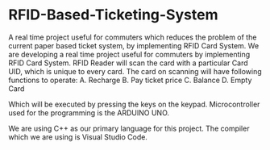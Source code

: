 # RFID-Based-Ticketing-System

A real time project useful for commuters which reduces the problem of the current paper based ticket system, by implementing RFID Card System.
We are developing a real time project useful for commuters by implementing RFID Card System. 
RFID Reader will scan the card with a particular Card UID, which is unique to every card. The card on scanning will have following functions to operate:
A. Recharge
B. Pay ticket price
C. Balance
D. Empty Card

Which will be executed by pressing the keys on the keypad.
Microcontroller used for the programming is the ARDUINO UNO.

We are using C++ as our primary language for this project.
The compiler which we are using is Visual Studio Code.



